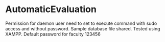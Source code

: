 # AutomaticEvaluation
Permission for daemon user need to set to execute command with sudo access and without password.
Sample database file shared.
Tested using XAMPP.
Default password for faculty 123456
